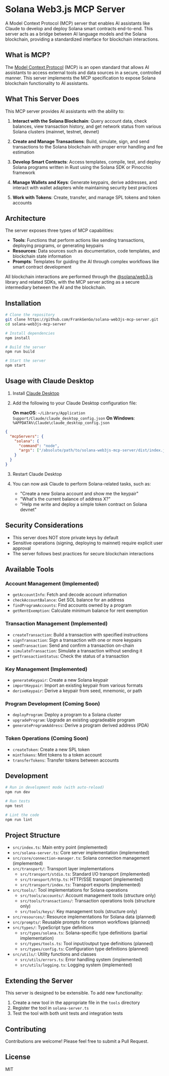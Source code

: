 # Solana Web3.js MCP Server

A Model Context Protocol (MCP) server that enables AI assistants like Claude to develop and deploy Solana smart contracts end-to-end. This server acts as a bridge between AI language models and the Solana blockchain, providing a standardized interface for blockchain interactions.

## What is MCP?

The [Model Context Protocol](https://modelcontextprotocol.io) (MCP) is an open standard that allows AI assistants to access external tools and data sources in a secure, controlled manner. This server implements the MCP specification to expose Solana blockchain functionality to AI assistants.

## What This Server Does

This MCP server provides AI assistants with the ability to:

1. **Interact with the Solana Blockchain**: Query account data, check balances, view transaction history, and get network status from various Solana clusters (mainnet, testnet, devnet)

2. **Create and Manage Transactions**: Build, simulate, sign, and send transactions to the Solana blockchain with proper error handling and fee estimation

3. **Develop Smart Contracts**: Access templates, compile, test, and deploy Solana programs written in Rust using the Solana SDK or Pinocchio framework

4. **Manage Wallets and Keys**: Generate keypairs, derive addresses, and interact with wallet adapters while maintaining security best practices

5. **Work with Tokens**: Create, transfer, and manage SPL tokens and token accounts

## Architecture

The server exposes three types of MCP capabilities:

- **Tools**: Functions that perform actions like sending transactions, deploying programs, or generating keypairs
- **Resources**: Data sources such as documentation, code templates, and blockchain state information
- **Prompts**: Templates for guiding the AI through complex workflows like smart contract development

All blockchain interactions are performed through the [@solana/web3.js](https://github.com/solana-labs/solana-web3.js) library and related SDKs, with the MCP server acting as a secure intermediary between the AI and the blockchain.

## Installation

```bash
# Clone the repository
git clone https://github.com/FrankGenGo/solana-web3js-mcp-server.git
cd solana-web3js-mcp-server

# Install dependencies
npm install

# Build the server
npm run build

# Start the server
npm start
```

## Usage with Claude Desktop

1. Install [Claude Desktop](https://claude.ai/download)

2. Add the following to your Claude Desktop configuration file:

   **On macOS**: `~/Library/Application Support/Claude/claude_desktop_config.json`
   **On Windows**: `%APPDATA%\Claude\claude_desktop_config.json`

```json
{
  "mcpServers": {
    "solana": {
      "command": "node",
      "args": ["/absolute/path/to/solana-web3js-mcp-server/dist/index.js"]
    }
  }
}
```

3. Restart Claude Desktop

4. You can now ask Claude to perform Solana-related tasks, such as:
   - "Create a new Solana account and show me the keypair"
   - "What's the current balance of address X?"
   - "Help me write and deploy a simple token contract on Solana devnet"

## Security Considerations

- This server does NOT store private keys by default
- Sensitive operations (signing, deploying to mainnet) require explicit user approval
- The server follows best practices for secure blockchain interactions

## Available Tools

### Account Management (Implemented)
- `getAccountInfo`: Fetch and decode account information
- `checkAccountBalance`: Get SOL balance for an address
- `findProgramAccounts`: Find accounts owned by a program
- `getRentExemption`: Calculate minimum balance for rent exemption

### Transaction Management (Implemented)
- `createTransaction`: Build a transaction with specified instructions
- `signTransaction`: Sign a transaction with one or more keypairs
- `sendTransaction`: Send and confirm a transaction on-chain
- `simulateTransaction`: Simulate a transaction without sending it
- `getTransactionStatus`: Check the status of a transaction

### Key Management (Implemented)
- `generateKeypair`: Create a new Solana keypair
- `importKeypair`: Import an existing keypair from various formats
- `deriveKeypair`: Derive a keypair from seed, mnemonic, or path

### Program Development (Coming Soon)
- `deployProgram`: Deploy a program to a Solana cluster
- `upgradeProgram`: Upgrade an existing upgradeable program
- `generateProgramAddress`: Derive a program derived address (PDA)

### Token Operations (Coming Soon)
- `createToken`: Create a new SPL token
- `mintTokens`: Mint tokens to a token account
- `transferTokens`: Transfer tokens between accounts

## Development

```bash
# Run in development mode (with auto-reload)
npm run dev

# Run tests
npm test

# Lint the code
npm run lint
```

## Project Structure

- `src/index.ts`: Main entry point (implemented)
- `src/solana-server.ts`: Core server implementation (implemented)
- `src/core/connection-manager.ts`: Solana connection management (implemented)
- `src/transport/`: Transport layer implementations
  - `src/transport/stdio.ts`: Standard I/O transport (implemented)
  - `src/transport/http.ts`: HTTP/SSE transport (implemented)
  - `src/transport/index.ts`: Transport exports (implemented)
- `src/tools/`: Tool implementations for Solana operations
  - `src/tools/accounts/`: Account management tools (structure only)
  - `src/tools/transactions/`: Transaction operations tools (structure only)
  - `src/tools/keys/`: Key management tools (structure only)
- `src/resources/`: Resource implementations for Solana data (planned)
- `src/prompts/`: Reusable prompts for common workflows (planned)
- `src/types/`: TypeScript type definitions
  - `src/types/solana.ts`: Solana-specific type definitions (partial implementation)
  - `src/types/tools.ts`: Tool input/output type definitions (planned)
  - `src/types/config.ts`: Configuration type definitions (planned)
- `src/utils/`: Utility functions and classes
  - `src/utils/errors.ts`: Error handling system (implemented)
  - `src/utils/logging.ts`: Logging system (implemented)

## Extending the Server

This server is designed to be extensible. To add new functionality:

1. Create a new tool in the appropriate file in the `tools` directory
2. Register the tool in `solana-server.ts`
3. Test the tool with both unit tests and integration tests

## Contributing

Contributions are welcome! Please feel free to submit a Pull Request.

## License

MIT